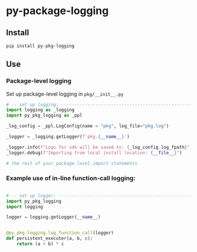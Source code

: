 # py-package-logging

## Install
```bash
pip install py-pkg-logging
```

## Use
### Package-level logging
Set up package-level logging in `pkg/__init__.py`
```python
# -- set up logging: ----------------------------------------------------------
import logging as _logging
import py_pkg_logging as _ppl

_log_config = _ppl.LogConfig(name = "pkg", log_file="pkg.log")

_logger = _logging.getLogger(f'pkg.{__name__}')

_logger.info(f"Logs for sdk will be saved to: {_log_config.log_fpath}")
_logger.debug(f"Importing from local install location: {__file__}")

# the rest of your package-level import statements
```

### Example use of in-line function-call logging:
```python

# -- set up logger: -----------------------------------------------------------
import py_pkg_logging
import logging

logger = logging.getLogger(__name__)


@py_pkg_logging.log_function_call(logger)
def persistent_executer(a, b, c):
    return (a + b) * c

```
